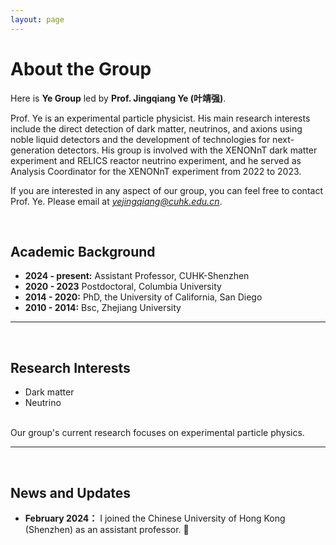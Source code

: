 ```yaml
---
layout: page
---
```


# About the Group


Here is **Ye Group** led by **Prof. Jingqiang Ye (叶靖强)**.

Prof. Ye is an experimental particle physicist. His main research interests include the direct detection of dark matter, neutrinos, and axions using noble liquid detectors and the development of technologies for next-generation detectors. His group is involved with the XENONnT dark matter experiment and RELICS reactor neutrino experiment, and he served as Analysis Coordinator for the XENONnT experiment from 2022 to 2023.

If you are interested in any aspect of our group, you can feel free to contact Prof. Ye. Please email at *yejingqiang@cuhk.edu.cn*.

<br>

## Academic Background

- **2024 - present:** Assistant Professor, CUHK-Shenzhen
- **2020 - 2023** Postdoctoral, Columbia University
- **2014 - 2020:** PhD, the University of California, San Diego
- **2010 - 2014:** Bsc, Zhejiang University

---
<br>

## Research Interests

- Dark matter
- Neutrino

<br>
Our group's current research focuses on experimental particle physics.

---
<br>

## News and Updates

- **February 2024：** I joined the Chinese University of Hong Kong (Shenzhen) as an assistant professor. 🎉
